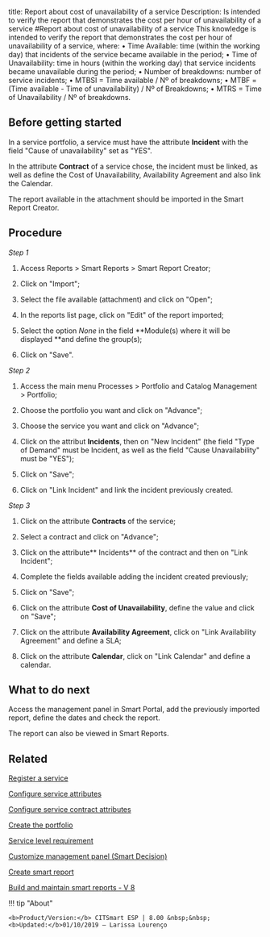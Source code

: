 title: Report about cost of unavailability of a service
Description: Is intended to verify the report that demonstrates the cost per hour of unavailability of a service
#Report about cost of unavailability of a service
This knowledge is intended to verify the report that demonstrates the cost per hour of unavailability of a service, where:
•	Time Available: time (within the working day) that incidents of the service became available in the period;
•	Time of Unavailability: time in hours (within the working day) that service incidents became unavailable during the period;
•	Number of breakdowns: number of service incidents;
•	MTBSI = Time available / Nº of breakdowns;
•	MTBF = (Time available - Time of unavailability) / Nº of Breakdowns;
•	MTRS = Time of Unavailability / Nº of breakdowns.

Before getting started
--------------------------

In a service portfolio, a service must have the attribute **Incident** with the
field "Cause of unavailability" set as "YES".

In the attribute **Contract** of a service chose, the incident must be linked,
as well as define the Cost of Unavailability, Availability Agreement and also
link the Calendar.

The report available in the attachment should be imported in the Smart Report
Creator.

Procedure
-------------

*Step 1*

1.  Access Reports \> Smart Reports \> Smart Report Creator;

2.  Click on "Import";

3.  Select the file available (attachment) and click on "Open";

4.  In the reports list page, click on "Edit" of the report imported;

5.  Select the option *None* in the field **Module(s) where it will be
    displayed **and define the group(s);

6.  Click on "Save".

*Step 2*

1.  Access the main menu Processes \> Portfolio and Catalog Management \>
    Portfolio;

2.  Choose the portfolio you want and click on "Advance";

3.  Choose the service you want and click on "Advance";

4.  Click on the attribut **Incidents**, then on "New Incident" (the field "Type
    of Demand" must be Incident, as well as the field "Cause Unavailability"
    must be "YES");

5.  Click on "Save";

6.  Click on "Link Incident" and link the incident previously created.

*Step 3*

1.  Click on the attribute **Contracts** of the service;

2.  Select a contract and click on "Advance";

3.  Click on the attribute** Incidents** of the contract and then on "Link
    Incident";

4.  Complete the fields available adding the incident created previously;

5.  Click on "Save";

6.  Click on the attribute **Cost of Unavailability**, define the value and
    click on "Save";

7.  Click on the attribute **Availability Agreement**, click on "Link
    Availability Agreement" and define a SLA;

8.  Click on the attribute **Calendar**, click on "Link Calendar" and define a
    calendar.

What to do next
-------------------

Access the management panel in Smart Portal, add the previously imported report,
define the dates and check the report.

The report can also be viewed in Smart Reports.

Related
-----------

[Register a service](/en-us/citsmart-esp-8/processes/portfolio-and-catalog/use/register-a-service.html)

[Configure service attributes](/en-us/citsmart-esp-8/processes/portfolio-and-catalog/use/configure-services-attributes.html)

[Configure service contract attributes](/en-us/citsmart-esp-8/processes/portfolio-and-catalog/configuration/service-contract-attributes.html)

[Create the portfolio](/en-us/citsmart-esp-8/processes/portfolio-and-catalog/use/create-the-portfolio.html)

[Service level requirement](/en-us/citsmart-esp-8/processes/service-level/use/service-level-requirement.html)

[Customize management panel (Smart Decision)](/en-us/citsmart-esp-8/additional-features/reports/create/dashboard-customize-management-panel-smart-decision.html)

[Create smart report](/en-us/citsmart-esp-8/additional-features/reports/create/smart-reports/configuration/create-smart-report.html)

[Build and maintain smart reports - V 8](/en-us/citsmart-esp-8/additional-features/reports/create/smart-reports/configuration/build-maintain-smart-report.html)

!!! tip "About"

    <b>Product/Version:</b> CITSmart ESP | 8.00 &nbsp;&nbsp;
    <b>Updated:</b>01/10/2019 – Larissa Lourenço

